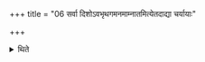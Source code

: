 +++
title = "06 सर्वा दिशोऽवभृथगमनमाम्नातमित्येतदाद्या चर्यायाः"

+++

<details><summary>थिते</summary>

सर्वा दिशोऽवभृथगमनमाम्नातमित्येतदाद्या चर्यायाः ६
</details>
